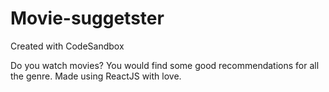 # Movie-suggetster
Created with CodeSandbox

Do you watch movies? You would find some good recommendations for all the genre. Made using ReactJS with love.

